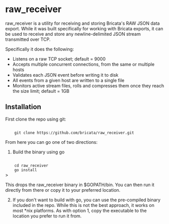 # raw_receiver
raw_receiver is a utility for receiving and storing Bricata's RAW JSON data export. While it was built specifically for working with Bricata exports, it can be used to receive and store any newline-delimited JSON stream transmitted over TCP.     

Specifically it does the following:
 
* Listens on a raw TCP socket; default = 9000
* Accepts multiple concurrent connections, from the same or multiple hosts
* Validates each JSON event before writing it to disk
* All events from a given host are written to a single file
* Monitors active stream files, rolls and compresses them once they reach the size limit; default = 1GB

## Installation

First clone the repo using git:  

<code>
	git clone https://github.com/bricata/raw_receiver.git
</code>

From here you can go one of two directions:

1) Build the binary using go

<code>
	cd raw_receiver
	go install
</code>>

This drops the raw_receiver binary in $GOPATH/bin.  You can then run it directly from there or copy it to your preferred location. 

2) If you don't want to build with go, you can use the pre-compiled binary included in the repo.  While this is not the best approach, it works on most \*nix platforms. As with option 1, copy the executable to the location you prefer to run it from.  

